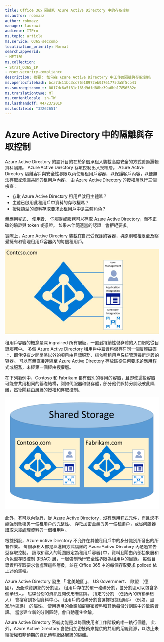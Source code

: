 ```yaml
---
title: Office 365 隔離和 Azure Active Directory 中的存取控制
ms.author: robmazz
author: robmazz
manager: laurawi
audience: ITPro
ms.topic: article
ms.service: O365-seccomp
localization_priority: Normal
search.appverid:
- MET150
ms.collection:
- Strat_O365_IP
- M365-security-compliance
description: 摘要： 如何在 Azure Active Directory 中工作的隔離與存取控制。
ms.openlocfilehash: bca7dc11bc3cc76e18972eb03761775da5f5cb41
ms.sourcegitcommit: 0017dc6a5f81c165d9dfd88be39a6bb17856582e
ms.translationtype: MT
ms.contentlocale: zh-TW
ms.lasthandoff: 04/23/2019
ms.locfileid: "32262651"
---
```

# <a name="isolation-and-access-control-in-azure-active-directory"></a>Azure Active Directory 中的隔離與存取控制

Azure Active Directory 的設計目的在於多個承租人裝載高度安全的方式透過邏輯資料隔離。 Azure Active Directory 存取控制出入授權層。 Azure Active Directory 隔離客戶與安全性界限以內使用租用戶容器，以保護客戶內容，以便無法存取或洩漏共同的租用戶內容。 由 Azure Active Directory 的授權層執行三個檢查：
- 存取 Azure Active Directory 租用戶啟用主體嗎？
- 主體已啟用此租用戶中資料的存取權嗎？
- 授權類型的資料存取要求此租用戶中是主體角色？

無應用程式、 使用者、 伺服器或服務可以存取 Azure Active Directory，而不正確的驗證與 token 或憑證。 如果未伴隨適當的認證，會拒絕要求。

實際上，Azure Active Directory 裝載在自己受保護的容器，與原則和權限至及察覺擁有和管理租用戶容器內的每個租用戶。
 
![Azure 容器](media/office-365-isolation-azure-container.png)

租用戶容器的概念是深 ingrained 所有層級，一直到持續性儲存體的入口網站從目錄服務中。 多個 Azure Active Directory 租用戶中繼資料儲存在同一個實體磁碟上，即使沒有之間關係以外的項目由目錄服務，這依照租用戶系統管理員所定義的容器。 可以有無直接連線至 Azure Active Directory 存放區從任何要求的應用程式或服務，未經第一個經由授權層。

在下列範例中，Contoso 和 Fabrikam 都有個別的專用的容器，且即使這些容器可能會共用相同的基礎結構，例如伺服器和儲存體，部分他們保持分開及彼此隔離，然後閘藉由層級的授權和存取控制。
 
![Azure 的專用的容器](media/office-365-isolation-azure-dedicated-containers.png)

此外，有可以內執行，從 Azure Active Directory，沒有應用程式元件，而且您不能強制破壞另一個租用戶的完整性、 存取加密金鑰的另一個租用戶，或從伺服器讀取未經處理資料的一個租用戶。

根據預設，Azure Active Directory 不允許在其他租用戶中的身分識別所發出的所有作業。 每個承租人都是以邏輯方式隔離的 Azure Active Directory 內透過宣告型存取控制。 讀取和寫入的範圍限定為租用戶容器] 中，資料且閘由內部抽象層和角色型存取控制 (RBAC) 層，一起強制執行安全性界限為租用戶的目錄。 每個目錄資料存取要求會處理這些層級，並在 Office 365 中的每個存取要求 policed 依上述的邏輯。

Azure Active Directory 發生 「 北美地區 」、 US Government、 歐盟 （德國），及全球資訊網的分割區。 租用戶存在於單一磁碟分割，並分割區可以包含多個承租人。 磁碟分割的資訊是開使用者區隔。 指定的分割 （包括內的所有承租人） 會複寫到多個資料中心。 租用戶的磁碟分割會選擇根據租用戶 （例如，國家/地區碼） 的屬性。 使用專用的金鑰加密機密資料和其他每個分割區中的敏感資訊。 當您建立新的分割區時，會自動產生金鑰。

Azure Active Directory 系統功能是以每個使用者工作階段的唯一執行個體。 此外，Azure Active Directory 會使用加密技術來提供的共用的系統資源，以防止未經授權和非預期的資訊傳輸網路層級的隔離。
